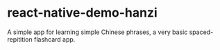 # react-native-demo-hanzi
 A simple app for learning simple Chinese phrases, a very basic spaced-repitition flashcard app. 
